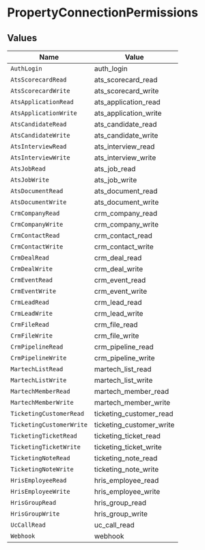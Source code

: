 # PropertyConnectionPermissions


## Values

| Name                     | Value                    |
| ------------------------ | ------------------------ |
| `AuthLogin`              | auth_login               |
| `AtsScorecardRead`       | ats_scorecard_read       |
| `AtsScorecardWrite`      | ats_scorecard_write      |
| `AtsApplicationRead`     | ats_application_read     |
| `AtsApplicationWrite`    | ats_application_write    |
| `AtsCandidateRead`       | ats_candidate_read       |
| `AtsCandidateWrite`      | ats_candidate_write      |
| `AtsInterviewRead`       | ats_interview_read       |
| `AtsInterviewWrite`      | ats_interview_write      |
| `AtsJobRead`             | ats_job_read             |
| `AtsJobWrite`            | ats_job_write            |
| `AtsDocumentRead`        | ats_document_read        |
| `AtsDocumentWrite`       | ats_document_write       |
| `CrmCompanyRead`         | crm_company_read         |
| `CrmCompanyWrite`        | crm_company_write        |
| `CrmContactRead`         | crm_contact_read         |
| `CrmContactWrite`        | crm_contact_write        |
| `CrmDealRead`            | crm_deal_read            |
| `CrmDealWrite`           | crm_deal_write           |
| `CrmEventRead`           | crm_event_read           |
| `CrmEventWrite`          | crm_event_write          |
| `CrmLeadRead`            | crm_lead_read            |
| `CrmLeadWrite`           | crm_lead_write           |
| `CrmFileRead`            | crm_file_read            |
| `CrmFileWrite`           | crm_file_write           |
| `CrmPipelineRead`        | crm_pipeline_read        |
| `CrmPipelineWrite`       | crm_pipeline_write       |
| `MartechListRead`        | martech_list_read        |
| `MartechListWrite`       | martech_list_write       |
| `MartechMemberRead`      | martech_member_read      |
| `MartechMemberWrite`     | martech_member_write     |
| `TicketingCustomerRead`  | ticketing_customer_read  |
| `TicketingCustomerWrite` | ticketing_customer_write |
| `TicketingTicketRead`    | ticketing_ticket_read    |
| `TicketingTicketWrite`   | ticketing_ticket_write   |
| `TicketingNoteRead`      | ticketing_note_read      |
| `TicketingNoteWrite`     | ticketing_note_write     |
| `HrisEmployeeRead`       | hris_employee_read       |
| `HrisEmployeeWrite`      | hris_employee_write      |
| `HrisGroupRead`          | hris_group_read          |
| `HrisGroupWrite`         | hris_group_write         |
| `UcCallRead`             | uc_call_read             |
| `Webhook`                | webhook                  |